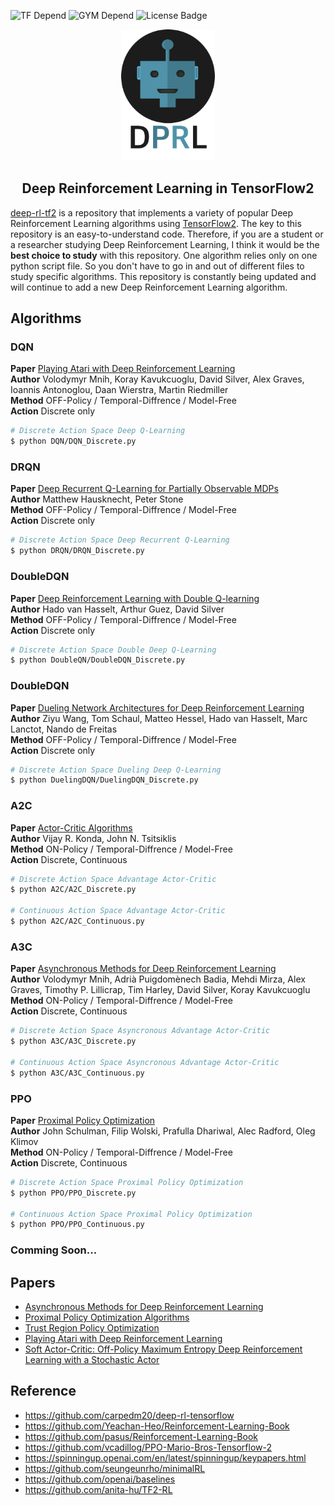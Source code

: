 

![TF Depend](https://img.shields.io/badge/TensorFlow-2.1-orange) ![GYM Depend](https://img.shields.io/badge/openai%2Fgym-0.17.1-blue) ![License Badge](https://img.shields.io/badge/license-Apache%202-green)<br>

<p align="center">
  <img width="150" src="./assets/logo.png">
</p>
<h2 align=center>Deep Reinforcement Learning in TensorFlow2</h2>

[deep-rl-tf2](https://github.com/marload/deep-rl-tf2) is a repository that implements a variety of popular Deep Reinforcement Learning algorithms using [TensorFlow2](https://tensorflow.org). The key to this repository is an easy-to-understand code. Therefore, if you are a student or a researcher studying Deep Reinforcement Learning, I think it would be the **best choice to study** with this repository. One algorithm relies only on one python script file. So you don't have to go in and out of different files to study specific algorithms. This repository is constantly being updated and will continue to add a new Deep Reinforcement Learning algorithm.

## Algorithms

### DQN
**Paper** [Playing Atari with Deep Reinforcement Learning](https://arxiv.org/abs/1312.5602)<br>
**Author** Volodymyr Mnih, Koray Kavukcuoglu, David Silver, Alex Graves, Ioannis Antonoglou, Daan Wierstra, Martin Riedmiller<br>
**Method** OFF-Policy / Temporal-Diffrence / Model-Free<br>
**Action** Discrete only<br>

```bash
# Discrete Action Space Deep Q-Learning
$ python DQN/DQN_Discrete.py
```

### DRQN
**Paper** [Deep Recurrent Q-Learning for Partially Observable MDPs](https://arxiv.org/abs/1507.06527)<br>
**Author** Matthew Hausknecht, Peter Stone<br>
**Method** OFF-Policy / Temporal-Diffrence / Model-Free<br>
**Action** Discrete only<br>

```bash
# Discrete Action Space Deep Recurrent Q-Learning
$ python DRQN/DRQN_Discrete.py
```

### DoubleDQN
**Paper** [Deep Reinforcement Learning with Double Q-learning](https://arxiv.org/abs/1509.06461)<br>
**Author** Hado van Hasselt, Arthur Guez, David Silver<br>
**Method** OFF-Policy / Temporal-Diffrence / Model-Free<br>
**Action** Discrete only<br>

```bash
# Discrete Action Space Double Deep Q-Learning
$ python DoubleQN/DoubleDQN_Discrete.py
```

### DoubleDQN
**Paper** [Dueling Network Architectures for Deep Reinforcement Learning](https://arxiv.org/abs/1511.06581)<br>
**Author** Ziyu Wang, Tom Schaul, Matteo Hessel, Hado van Hasselt, Marc Lanctot, Nando de Freitas<br>
**Method** OFF-Policy / Temporal-Diffrence / Model-Free<br>
**Action** Discrete only<br>

```bash
# Discrete Action Space Dueling Deep Q-Learning
$ python DuelingDQN/DuelingDQN_Discrete.py
```

### A2C
**Paper** [Actor-Critic Algorithms](https://papers.nips.cc/paper/1786-actor-critic-algorithms.pdf)<br>
**Author** Vijay R. Konda, John N. Tsitsiklis<br>
**Method** ON-Policy / Temporal-Diffrence / Model-Free<br>
**Action** Discrete, Continuous<br>

```bash
# Discrete Action Space Advantage Actor-Critic
$ python A2C/A2C_Discrete.py

# Continuous Action Space Advantage Actor-Critic
$ python A2C/A2C_Continuous.py
```

### A3C
**Paper** [Asynchronous Methods for Deep Reinforcement Learning](https://arxiv.org/abs/1602.01783)<br>
**Author** Volodymyr Mnih, Adrià Puigdomènech Badia, Mehdi Mirza, Alex Graves, Timothy P. Lillicrap, Tim Harley, David Silver, Koray Kavukcuoglu<br>
**Method** ON-Policy / Temporal-Diffrence / Model-Free<br>
**Action** Discrete, Continuous<br>

```bash
# Discrete Action Space Asyncronous Advantage Actor-Critic
$ python A3C/A3C_Discrete.py

# Continuous Action Space Asyncronous Advantage Actor-Critic
$ python A3C/A3C_Continuous.py
```

### PPO
**Paper** [Proximal Policy Optimization](https://arxiv.org/abs/1707.06347)<br>
**Author** John Schulman, Filip Wolski, Prafulla Dhariwal, Alec Radford, Oleg Klimov<br>
**Method** ON-Policy / Temporal-Diffrence / Model-Free<br>
**Action** Discrete, Continuous<br>

```bash
# Discrete Action Space Proximal Policy Optimization
$ python PPO/PPO_Discrete.py

# Continuous Action Space Proximal Policy Optimization
$ python PPO/PPO_Continuous.py
```

### Comming Soon...


## Papers

- [Asynchronous Methods for Deep Reinforcement Learning](https://arxiv.org/abs/1602.01783)
- [Proximal Policy Optimization Algorithms](https://arxiv.org/abs/1707.06347)
- [Trust Region Policy Optimization](https://arxiv.org/abs/1502.05477)
- [Playing Atari with Deep Reinforcement Learning](https://arxiv.org/abs/1312.5602)
- [Soft Actor-Critic: Off-Policy Maximum Entropy Deep Reinforcement Learning with a Stochastic Actor](https://arxiv.org/abs/1801.01290)

## Reference

- https://github.com/carpedm20/deep-rl-tensorflow
- https://github.com/Yeachan-Heo/Reinforcement-Learning-Book
- https://github.com/pasus/Reinforcement-Learning-Book
- https://github.com/vcadillog/PPO-Mario-Bros-Tensorflow-2
- https://spinningup.openai.com/en/latest/spinningup/keypapers.html
- https://github.com/seungeunrho/minimalRL
- https://github.com/openai/baselines
- https://github.com/anita-hu/TF2-RL
